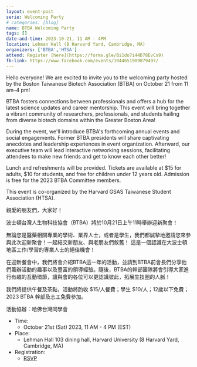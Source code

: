 ```yaml
---
layout: event-post
serie: Welcoming Party
# categories: [blog]
name: BTBA Welcoming Party
tags: []
date-and-time: 2023-10-21, 11 AM - 4PM
location: Lehman Hall (8 Harvard Yard, Cambridge, MA)
organizers: ['BTBA','HTSA']
attend: Register [here](https://forms.gle/Bi1do7i44D78EvCs9)
fb-link: https://www.facebook.com/events/1044651909879497/
---
```


Hello everyone! We are excited to invite you to the welcoming party hosted by the Boston Taiwanese Biotech Association (BTBA) on October 21 from 11 am–4 pm!

BTBA fosters connections between professionals and offers a hub for the latest science updates and career mentorship. This event will bring together a vibrant community of researchers, professionals, and students hailing from diverse biotech domains within the Greater Boston Area!

During the event, we'll introduce BTBA's forthcoming annual events and social engagements. Former BTBA presidents will share captivating anecdotes and leadership experiences in event organization. Afterward, our executive team will lead interactive networking sessions, facilitating attendees to make new friends and get to know each other better!

Lunch and refreshments will be provided. Tickets are available at $15 for adults, $10 for students, and free for children under 12 years old. Admission is free for the 2023 BTBA Committee members.

This event is co-organized by the Harvard GSAS Taiwanese Student Association (HTSA).


親愛的朋友們，大家好！

波士頓台灣人生物科技協會（BTBA）將於10月21日上午11時舉辦迎新聚會！

無論您是醫藥相關專業的學術、業界人士，或者是學生，我們都誠摯地邀請您來參與此次迎新聚會！一起結交新朋友、與老朋友們敘舊！
這是一個認識在大波士頓地區工作/學習的專業人士的絕佳機會！

在迎新餐會中，我們將會介紹BTBA這一年的活動，並請到BTBA前會長們分享他們籌辦活動的趣事以及豐富的領導經驗。隨後，BTBA的幹部團隊將會引導大家進行有趣的互動環節，讓與會的各位可以更認識彼此，拓展生技圈的人脈！

我們將提供午餐及茶點，活動將酌收 $15/人餐費；學生 $10/人；12歲以下免費；2023 BTBA 幹部及志工免費參加。

活動協辦：哈佛台灣同學會

- Time:
    - October 21st (Sat) 2023, 11 AM - 4 PM (EST)
- Place:
    - Lehman Hall 103 dining hall, Harvard University (8 Harvard Yard, Cambridge, MA)
- Registration:
    - [RSVP](https://forms.gle/Bi1do7i44D78EvCs9)
